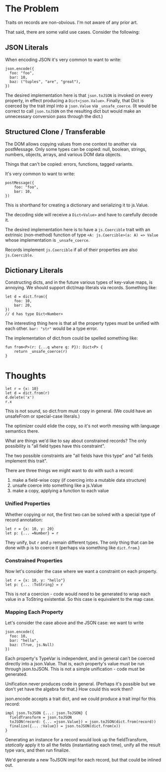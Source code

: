 # The Problem

Traits on records are non-obvious.  I'm not aware of any prior art.

That said, there are some valid use cases.  Consider the following:

## JSON Literals

When encoding JSON it's very common to want to write:

```
json.encode({
  foo: "foo",
  bar: 10,
  baz: ("tuples", "are", "great"),
})
```

The desired implementation here is that `json.toJSON` is invoked
on every property, in effect producing a `Dict<json.Value>`.  Finally,
that Dict is coerced by the trait impl into a `json.Value` via `_unsafe_coerce`.
(It would be correct to call `json.toJSON` on the resulting dict but would make an
unnecessary conversion pass through the dict.)

## Structured Clone / Transferable

The DOM allows copying values from one context to another
via postMessage.  Only some types can be copied: null, boolean,
strings, numbers, objects, arrays, and various DOM data objects.

Things that can't be copied: errors, functions, tagged variants.

It's very common to want to write:

```
postMessage({
    foo: "foo",
    bar: 10,
})
```

This is shorthand for creating a dictionary and serializing it to js.Value.

The decoding side will receive a `Dict<Value>` and have to carefully decode it.

The desired implementation here is to have a `js.Coercible` trait with an extrinsic (non-method) function of type `<A: js.Coercible>(a: A) => Value` whose implementation is `_unsafe_coerce`.

Records implement `js.Coercible` if all of their properties are also `js.Coercible`.

## Dictionary Literals

Constructing dicts, and in the future various types of key-value maps, is annoying.
We should support dict/map literals via records.  Something like:

```
let d = dict.from({
    foo: 10,
    bar: 20,
})
// d has type Dict<Number>
```

The interesting thing here is that all the property types must be unified with each
other.  `bar: "str"` would be a type error.

The implementation of dict.from could be spelled something like:

```
fun from<P>(r: {...q where q: P}): Dict<P> {
    return _unsafe_coerce(r)
}
``` 

# Thoughts

```
let r = {x: 10}
let d = dict.from(r)
d.delete('x')
r.x
```

This is not sound, so dict.from must copy in general.
(We could have an unsafeFrom or special-case literals.)

The optimizer could elide the copy, so it's not worth messing
with language semantics there.

What are things we'd like to say about constrained records?  The
only possibility is "all field types have this constraint".

The two possible constraints are "all fields have this type" and
"all fields implement this trait".

There are three things we might want to do with such a record:

1. make a field-wise copy (if coercing into a mutable data structure)
2. unsafe coerce into something like a js.Value
3. make a copy, applying a function to each value

### Unified Properties

Whether copying or not, the first two can be solved with a special
type of record annotation:

```
let r = {x: 10, y: 20}
let p: {... =Number} = r
```

They unify, but `r` and `p` remain different types.  The only thing
that can be done with p is to coerce it (perhaps via something like
`dict.from`.)

### Constrained Properties

Now let's consider the case where we want a constraint on each property.

```
let r = {x: 10, y: "hello"}
let p: {... :ToString} = r
```

This is _not_ a coercion - code would need to be generated to wrap
each value in a ToString existential.  So this case is equivalent to
the map case.

### Mapping Each Property

Let's consider the case above and the JSON case: we want to write

```
json.encode({
  foo: 10,
  bar: "hello",
  baz: (True, js.Null)
})
```

Each property's TypeVar is independent, and in general can't
be coerced directly into a json.Value.  That is, each property's
value must be run through json.toJSON.  This is not a simple
unification - code must be generated.

Unification never produces code in general.  (Perhaps it's
possible but we don't yet have the algebra for that.)
How could this work then?

json.encode accepts a trait dict, and we could produce a trait
impl for this record:

```
impl json.ToJSON {...: json.ToJSON} {
  fieldTransform = json.toJSON
  toJSON(record: {... =json.Value}) = json.toJSON(dict.from(record))
  finalize({... :Value}) = json.toJSON(dict.from(x))
}
```

Generating an instance for a record would look up the fieldTransform,
_statically_ apply it to all the fields (instantiating each time),
unify all the result type vars, and then run finalize.

We'd generate a new ToJSON impl for each record, but that could be
inlined out.
